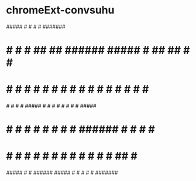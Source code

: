 # chromeExt-convsuhu
 ######   #####  #     #                        #     # ####### ####### 
 #     # #     # ##   ## ###### #####  #   ##   ##    # #          #    
 #     # #       # # # # #      #    # #  #  #  # #   # #          #    
 ######  #       #  #  # #####  #    # # #    # #  #  # #####      #    
 #     # #       #     # #      #    # # ###### #   # # #          #    
 #     # #     # #     # #      #    # # #    # #    ## #          #    
 ######   #####  #     # ###### #####  # #    # #     # #######    #    
                                                                        
                                                
